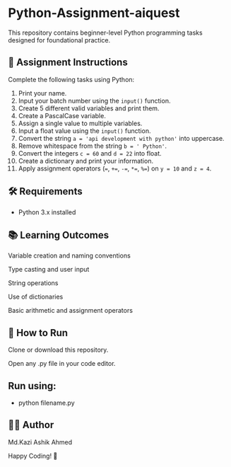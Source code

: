 ﻿# Python-Assignment-aiquest

This repository contains beginner-level Python programming tasks designed for foundational practice.

## 📘 Assignment Instructions

Complete the following tasks using Python:

1. Print your name.
2. Input your batch number using the `input()` function.
3. Create 5 different valid variables and print them.
4. Create a PascalCase variable.
5. Assign a single value to multiple variables.
6. Input a float value using the `input()` function.
7. Convert the string `a = 'api development with python'` into uppercase.
8. Remove whitespace from the string `b = ' Python'`.
9. Convert the integers `c = 60` and `d = 22` into float.
10. Create a dictionary and print your information.
11. Apply assignment operators (`=`, `+=`, `-=`, `*=`, `%=`) on `y = 10` and `z = 4`.

## 🛠 Requirements

- Python 3.x installed

## 📚 Learning Outcomes
Variable creation and naming conventions

Type casting and user input

String operations

Use of dictionaries

Basic arithmetic and assignment operators
## 📁 How to Run
Clone or download this repository.

Open any .py file in your code editor.

## Run using:

- python filename.py

## 👨‍💻 Author
Md.Kazi Ashik Ahmed


Happy Coding! 🚀
